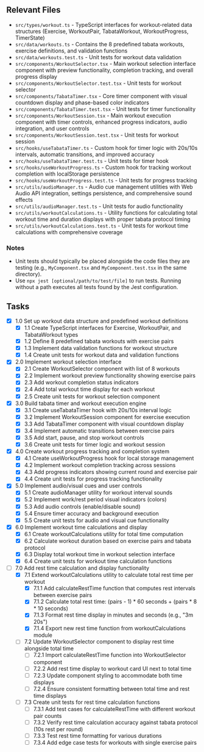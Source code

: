 ## Relevant Files

- `src/types/workout.ts` - TypeScript interfaces for workout-related data structures (Exercise, WorkoutPair, TabataWorkout, WorkoutProgress, TimerState)
- `src/data/workouts.ts` - Contains the 8 predefined tabata workouts, exercise definitions, and validation functions
- `src/data/workouts.test.ts` - Unit tests for workout data validation
- `src/components/WorkoutSelector.tsx` - Main workout selection interface component with preview functionality, completion tracking, and overall progress display
- `src/components/WorkoutSelector.test.tsx` - Unit tests for workout selector
- `src/components/TabataTimer.tsx` - Core timer component with visual countdown display and phase-based color indicators
- `src/components/TabataTimer.test.tsx` - Unit tests for timer functionality
- `src/components/WorkoutSession.tsx` - Main workout execution component with timer controls, enhanced progress indicators, audio integration, and user controls
- `src/components/WorkoutSession.test.tsx` - Unit tests for workout session
- `src/hooks/useTabataTimer.ts` - Custom hook for timer logic with 20s/10s intervals, automatic transitions, and improved accuracy
- `src/hooks/useTabataTimer.test.ts` - Unit tests for timer hook
- `src/hooks/useWorkoutProgress.ts` - Custom hook for tracking workout completion with localStorage persistence
- `src/hooks/useWorkoutProgress.test.ts` - Unit tests for progress tracking
- `src/utils/audioManager.ts` - Audio cue management utilities with Web Audio API integration, settings persistence, and comprehensive sound effects
- `src/utils/audioManager.test.ts` - Unit tests for audio functionality
- `src/utils/workoutCalculations.ts` - Utility functions for calculating total workout time and duration displays with proper tabata protocol timing
- `src/utils/workoutCalculations.test.ts` - Unit tests for workout time calculations with comprehensive coverage

### Notes

- Unit tests should typically be placed alongside the code files they are testing (e.g., `MyComponent.tsx` and `MyComponent.test.tsx` in the same directory).
- Use `npx jest [optional/path/to/test/file]` to run tests. Running without a path executes all tests found by the Jest configuration.

## Tasks

- [x] 1.0 Set up workout data structure and predefined workout definitions
  - [x] 1.1 Create TypeScript interfaces for Exercise, WorkoutPair, and TabataWorkout types
  - [x] 1.2 Define 8 predefined tabata workouts with exercise pairs
  - [x] 1.3 Implement data validation functions for workout structure
  - [x] 1.4 Create unit tests for workout data and validation functions
- [x] 2.0 Implement workout selection interface
  - [x] 2.1 Create WorkoutSelector component with list of 8 workouts
  - [x] 2.2 Implement workout preview functionality showing exercise pairs
  - [x] 2.3 Add workout completion status indicators
  - [x] 2.4 Add total workout time display for each workout
  - [x] 2.5 Create unit tests for workout selection component
- [x] 3.0 Build tabata timer and workout execution engine
  - [x] 3.1 Create useTabataTimer hook with 20s/10s interval logic
  - [x] 3.2 Implement WorkoutSession component for exercise execution
  - [x] 3.3 Add TabataTimer component with visual countdown display
  - [x] 3.4 Implement automatic transitions between exercise pairs
  - [x] 3.5 Add start, pause, and stop workout controls
  - [x] 3.6 Create unit tests for timer logic and workout session
- [x] 4.0 Create workout progress tracking and completion system
  - [x] 4.1 Create useWorkoutProgress hook for local storage management
  - [x] 4.2 Implement workout completion tracking across sessions
  - [x] 4.3 Add progress indicators showing current round and exercise pair
  - [x] 4.4 Create unit tests for progress tracking functionality
- [x] 5.0 Implement audio/visual cues and user controls
  - [x] 5.1 Create audioManager utility for workout interval sounds
  - [x] 5.2 Implement work/rest period visual indicators (colors)
  - [x] 5.3 Add audio controls (enable/disable sound)
  - [x] 5.4 Ensure timer accuracy and background execution
  - [x] 5.5 Create unit tests for audio and visual cue functionality
- [x] 6.0 Implement workout time calculations and display
  - [x] 6.1 Create workoutCalculations utility for total time computation
  - [x] 6.2 Calculate workout duration based on exercise pairs and tabata protocol
  - [x] 6.3 Display total workout time in workout selection interface
  - [x] 6.4 Create unit tests for workout time calculation functions
- [ ] 7.0 Add rest time calculation and display functionality
  - [x] 7.1 Extend workoutCalculations utility to calculate total rest time per workout
    - [x] 7.1.1 Add calculateRestTime function that computes rest intervals between exercise pairs
    - [x] 7.1.2 Calculate total rest time: (pairs - 1) * 60 seconds + (pairs * 8 * 10 seconds)
    - [x] 7.1.3 Format rest time display in minutes and seconds (e.g., "3m 20s")
    - [x] 7.1.4 Export new rest time function from workoutCalculations module
  - [ ] 7.2 Update WorkoutSelector component to display rest time alongside total time
    - [ ] 7.2.1 Import calculateRestTime function into WorkoutSelector component
    - [ ] 7.2.2 Add rest time display to workout card UI next to total time
    - [ ] 7.2.3 Update component styling to accommodate both time displays
    - [ ] 7.2.4 Ensure consistent formatting between total time and rest time displays
  - [ ] 7.3 Create unit tests for rest time calculation functions
    - [ ] 7.3.1 Add test cases for calculateRestTime with different workout pair counts
    - [ ] 7.3.2 Verify rest time calculation accuracy against tabata protocol (10s rest per round)
    - [ ] 7.3.3 Test rest time formatting for various durations
    - [ ] 7.3.4 Add edge case tests for workouts with single exercise pairs